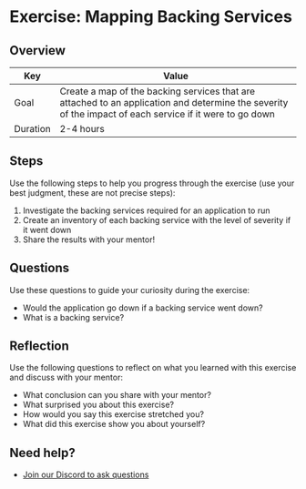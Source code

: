 # Exercise: Mapping Backing Services

## Overview

| Key | Value |
| --- | --- |
| Goal | Create a map of the backing services that are attached to an application and determine the severity of the impact of each service if it were to go down |
| Duration | 2-4 hours |

## Steps

Use the following steps to help you progress through the exercise (use your best judgment, these are not precise steps):

1. Investigate the backing services required for an application to run
2. Create an inventory of each backing service with the level of severity if it went down
3. Share the results with your mentor!

## Questions

Use these questions to guide your curiosity during the exercise:

- Would the application go down if a backing service went down?
- What is a backing service?

## Reflection

Use the following questions to reflect on what you learned with this exercise and discuss with your mentor:

- What conclusion can you share with your mentor?
- What surprised you about this exercise?
- How would you say this exercise stretched you? 
- What did this exercise show you about yourself?

## Need help?

- [Join our Discord to ask questions](https://discord.gg/bDVYvG3Czd)
